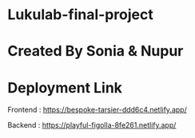 # Lukulab-final-project

# Created By Sonia & Nupur


# Deployment Link

Frontend :  https://bespoke-tarsier-ddd6c4.netlify.app/

Backend : https://playful-figolla-8fe261.netlify.app/
